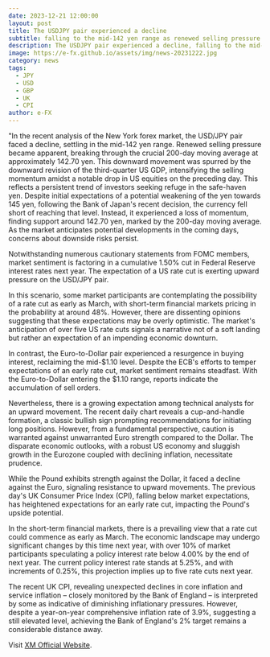 ```yaml
---
date: 2023-12-21 12:00:00
layout: post
title: The USDJPY pair experienced a decline
subtitle: falling to the mid-142 yen range as renewed selling pressure emerged.
description: The USDJPY pair experienced a decline, falling to the mid-142 yen range as renewed selling pressure emerged.
image: https://e-fx.github.io/assets/img/news-20231222.jpg
category: news
tags:
  - JPY
  - USD
  - GBP
  - UK
  - CPI
author: e-FX
---
```


"In the recent analysis of the New York forex market, the USD/JPY pair faced a decline, settling in the mid-142 yen range. Renewed selling pressure became apparent, breaking through the crucial 200-day moving average at approximately 142.70 yen. This downward movement was spurred by the downward revision of the third-quarter US GDP, intensifying the selling momentum amidst a notable drop in US equities on the preceding day. This reflects a persistent trend of investors seeking refuge in the safe-haven yen. Despite initial expectations of a potential weakening of the yen towards 145 yen, following the Bank of Japan's recent decision, the currency fell short of reaching that level. Instead, it experienced a loss of momentum, finding support around 142.70 yen, marked by the 200-day moving average. As the market anticipates potential developments in the coming days, concerns about downside risks persist.

Notwithstanding numerous cautionary statements from FOMC members, market sentiment is factoring in a cumulative 1.50% cut in Federal Reserve interest rates next year. The expectation of a US rate cut is exerting upward pressure on the USD/JPY pair.

In this scenario, some market participants are contemplating the possibility of a rate cut as early as March, with short-term financial markets pricing in the probability at around 48%. However, there are dissenting opinions suggesting that these expectations may be overly optimistic. The market's anticipation of over five US rate cuts signals a narrative not of a soft landing but rather an expectation of an impending economic downturn.

In contrast, the Euro-to-Dollar pair experienced a resurgence in buying interest, reclaiming the mid-$1.10 level. Despite the ECB's efforts to temper expectations of an early rate cut, market sentiment remains steadfast. With the Euro-to-Dollar entering the $1.10 range, reports indicate the accumulation of sell orders.

Nevertheless, there is a growing expectation among technical analysts for an upward movement. The recent daily chart reveals a cup-and-handle formation, a classic bullish sign prompting recommendations for initiating long positions. However, from a fundamental perspective, caution is warranted against unwarranted Euro strength compared to the Dollar. The disparate economic outlooks, with a robust US economy and sluggish growth in the Eurozone coupled with declining inflation, necessitate prudence.

While the Pound exhibits strength against the Dollar, it faced a decline against the Euro, signaling resistance to upward movements. The previous day's UK Consumer Price Index (CPI), falling below market expectations, has heightened expectations for an early rate cut, impacting the Pound's upside potential.

In the short-term financial markets, there is a prevailing view that a rate cut could commence as early as March. The economic landscape may undergo significant changes by this time next year, with over 10% of market participants speculating a policy interest rate below 4.00% by the end of next year. The current policy interest rate stands at 5.25%, and with increments of 0.25%, this projection implies up to five rate cuts next year.

The recent UK CPI, revealing unexpected declines in core inflation and service inflation – closely monitored by the Bank of England – is interpreted by some as indicative of diminishing inflationary pressures. However, despite a year-on-year comprehensive inflation rate of 3.9%, suggesting a still elevated level, achieving the Bank of England's 2% target remains a considerable distance away.

Visit [XM Official Website](https://clicks.pipaffiliates.com/c?c=550036&l=en&p=0).